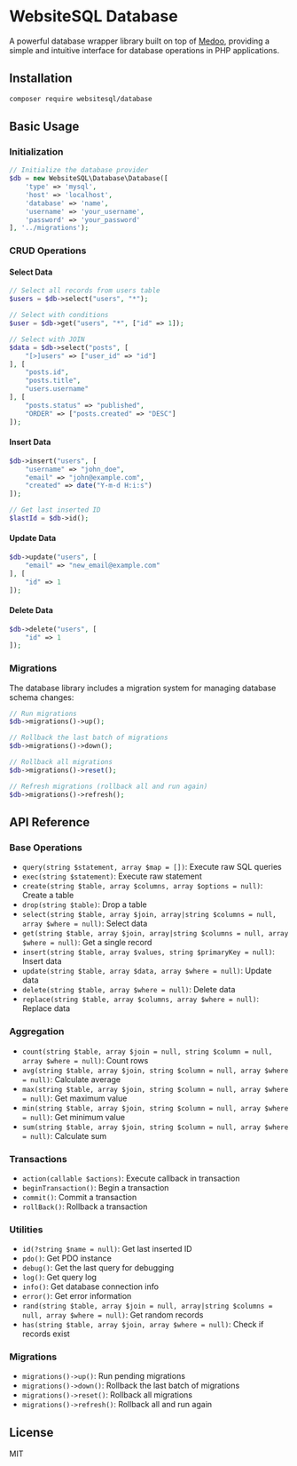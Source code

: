 # WebsiteSQL Database

A powerful database wrapper library built on top of [Medoo](https://medoo.in/), providing a simple and intuitive interface for database operations in PHP applications.

## Installation

```bash
composer require websitesql/database
```

## Basic Usage

### Initialization

```php
// Initialize the database provider
$db = new WebsiteSQL\Database\Database([
    'type' => 'mysql',
    'host' => 'localhost',
    'database' => 'name',
    'username' => 'your_username',
    'password' => 'your_password'
], '../migrations');
```

### CRUD Operations

#### Select Data

```php
// Select all records from users table
$users = $db->select("users", "*");

// Select with conditions
$user = $db->get("users", "*", ["id" => 1]);

// Select with JOIN
$data = $db->select("posts", [
    "[>]users" => ["user_id" => "id"]
], [
    "posts.id",
    "posts.title",
    "users.username"
], [
    "posts.status" => "published",
    "ORDER" => ["posts.created" => "DESC"]
]);
```

#### Insert Data

```php
$db->insert("users", [
    "username" => "john_doe",
    "email" => "john@example.com",
    "created" => date("Y-m-d H:i:s")
]);

// Get last inserted ID
$lastId = $db->id();
```

#### Update Data

```php
$db->update("users", [
    "email" => "new_email@example.com"
], [
    "id" => 1
]);
```

#### Delete Data

```php
$db->delete("users", [
    "id" => 1
]);
```

### Migrations

The database library includes a migration system for managing database schema changes:

```php
// Run migrations
$db->migrations()->up();

// Rollback the last batch of migrations
$db->migrations()->down();

// Rollback all migrations
$db->migrations()->reset();

// Refresh migrations (rollback all and run again)
$db->migrations()->refresh();
```

## API Reference

### Base Operations

- `query(string $statement, array $map = [])`: Execute raw SQL queries
- `exec(string $statement)`: Execute raw statement
- `create(string $table, array $columns, array $options = null)`: Create a table
- `drop(string $table)`: Drop a table
- `select(string $table, array $join, array|string $columns = null, array $where = null)`: Select data
- `get(string $table, array $join, array|string $columns = null, array $where = null)`: Get a single record
- `insert(string $table, array $values, string $primaryKey = null)`: Insert data
- `update(string $table, array $data, array $where = null)`: Update data
- `delete(string $table, array $where = null)`: Delete data
- `replace(string $table, array $columns, array $where = null)`: Replace data

### Aggregation

- `count(string $table, array $join = null, string $column = null, array $where = null)`: Count rows
- `avg(string $table, array $join, string $column = null, array $where = null)`: Calculate average
- `max(string $table, array $join, string $column = null, array $where = null)`: Get maximum value
- `min(string $table, array $join, string $column = null, array $where = null)`: Get minimum value
- `sum(string $table, array $join, string $column = null, array $where = null)`: Calculate sum

### Transactions

- `action(callable $actions)`: Execute callback in transaction
- `beginTransaction()`: Begin a transaction
- `commit()`: Commit a transaction
- `rollBack()`: Rollback a transaction

### Utilities

- `id(?string $name = null)`: Get last inserted ID
- `pdo()`: Get PDO instance
- `debug()`: Get the last query for debugging
- `log()`: Get query log
- `info()`: Get database connection info
- `error()`: Get error information
- `rand(string $table, array $join = null, array|string $columns = null, array $where = null)`: Get random records
- `has(string $table, array $join, array $where = null)`: Check if records exist

### Migrations

- `migrations()->up()`: Run pending migrations
- `migrations()->down()`: Rollback the last batch of migrations
- `migrations()->reset()`: Rollback all migrations
- `migrations()->refresh()`: Rollback all and run again

## License

MIT

